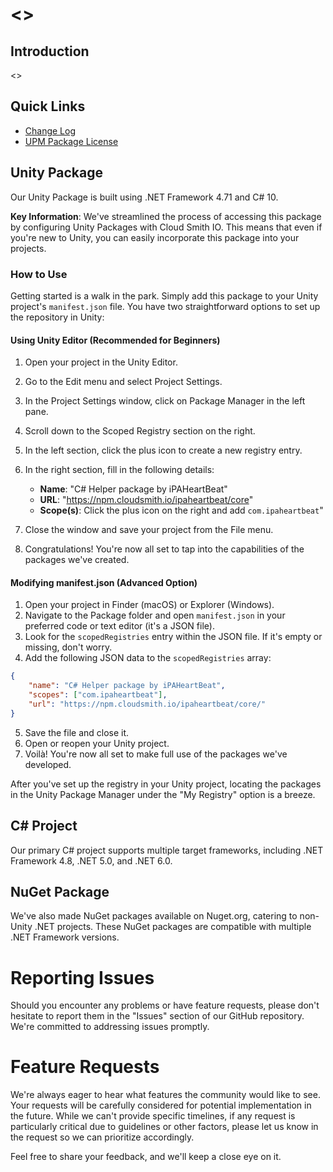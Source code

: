 # <<Project-Name>>

## Introduction
<<Project-Description>>

## Quick Links
- [Change Log](CHANGELOG.md)
- [UPM Package License](LICENCE.md)

## Unity Package
Our Unity Package is built using .NET Framework 4.71 and C# 10.

**Key Information**:
We've streamlined the process of accessing this package by configuring Unity Packages with Cloud Smith IO. This means that even if you're new to Unity, you can easily incorporate this package into your projects.

### How to Use

Getting started is a walk in the park. Simply add this package to your Unity project's `manifest.json` file. You have two straightforward options to set up the repository in Unity:

#### Using Unity Editor (Recommended for Beginners)

1. Open your project in the Unity Editor.
2. Go to the Edit menu and select Project Settings.
3. In the Project Settings window, click on Package Manager in the left pane.
4. Scroll down to the Scoped Registry section on the right.
5. In the left section, click the plus icon to create a new registry entry.
6. In the right section, fill in the following details:

   - **Name**: "C# Helper package by iPAHeartBeat"
   - **URL**: "https://npm.cloudsmith.io/ipaheartbeat/core"
   - **Scope(s)**: Click the plus icon on the right and add `com.ipaheartbeat`"

7. Close the window and save your project from the File menu.
8. Congratulations! You're now all set to tap into the capabilities of the packages we've created.

#### Modifying manifest.json (Advanced Option)

1. Open your project in Finder (macOS) or Explorer (Windows).
2. Navigate to the Package folder and open `manifest.json` in your preferred code or text editor (it's a JSON file).
3. Look for the `scopedRegistries` entry within the JSON file. If it's empty or missing, don't worry.
4. Add the following JSON data to the `scopedRegistries` array:

```json
{
	"name": "C# Helper package by iPAHeartBeat",
	"scopes": ["com.ipaheartbeat"],
	"url": "https://npm.cloudsmith.io/ipaheartbeat/core/"
}
```

5. Save the file and close it.
6. Open or reopen your Unity project.
7. Voilà! You're now all set to make full use of the packages we've developed.

After you've set up the registry in your Unity project, locating the packages in the Unity Package Manager under the "My Registry" option is a breeze.

## C# Project
Our primary C# project supports multiple target frameworks, including .NET Framework 4.8, .NET 5.0, and .NET 6.0.

## NuGet Package
We've also made NuGet packages available on Nuget.org, catering to non-Unity .NET projects. These NuGet packages are compatible with multiple .NET Framework versions.

# Reporting Issues
Should you encounter any problems or have feature requests, please don't hesitate to report them in the "Issues" section of our GitHub repository. We're committed to addressing issues promptly.

# Feature Requests
We're always eager to hear what features the community would like to see. Your requests will be carefully considered for potential implementation in the future. While we can't provide specific timelines, if any request is particularly critical due to guidelines or other factors, please let us know in the request so we can prioritize accordingly.

Feel free to share your feedback, and we'll keep a close eye on it.
